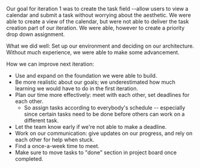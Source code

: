 Our goal for iteration 1 was to create the task field --allow users to view a calendar and submit a task without worrying about the aesthetic.
We were able to create a view of the calendar, but were not able to deliver the task creation part of our iteration. We were able, however to create a priority drop down assignment.

What we did well: Set up our environment and deciding on our architecture. Without much experience, we were able to make some advancement. 

How we can improve next iteration: 
- Use and expand on the foundation we were able to build.
- Be more realistic about our goals; we underestimated how much learning we would have to do in the first iteration.
- Plan our time more effectively: meet with each other, set deadlines for each other. 
  -  So assign tasks according to everybody's schedule -- especially since certain tasks need to be done before others can work on a different task.
- Let the team know early if we're not able to make a deadline.
- Work on our communication: give updates on our progress, and rely on each other for help when stuck.
- Find a once-a-week time to meet.
- Make sure to move tasks to "done" section in project board once completed.
